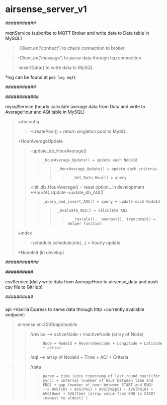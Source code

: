 # airsense_server_v1

###########

mqttService (subcribe to MQTT Broker and write data to Data table in MySQL)
  
>  -Client.on('connect') to check connection to broker
  
>  -Client.on('message') to parse data through tcp connection
  
>  -insertData() to write data to MySQL
  
 *log can be found at `pm2 log mqtt`
 
###########



############

mysqlService (hourly calculate average data from Data and write to AverageHour and AQI table in MySQL)
  
>  +dbconfig
>>    -createPool() = return singleton pool to MySQL 

>  +HourAverageUpdate
>>    -update_db_HourAverage() 
>>>     _HourAverage_Update() = update each NodeId
>>>>      _HourAverage_Update() = update each criteria
>>>>>       _Get_Data_Hour() = query 
>>    -init_db_HourAverage() = reset option...in development
> +HourAQIUpdate
>>    -update_db_AQI()
>>>     _query_and_insert_AQI() = query + update each NodeId
>>>>      _evaluate_AQI() = calculate AQI
>>>>>       _rescale(), _nowcast(), truncated() = helper function
> +index
>> -schedule.scheduleJob(...) = hourly update


> +NodeInit (in develop)

############

##########

csvService  (daily write data from AverageHour to airsense_data and push csv file to GitHub)

##########

###
api
  +Vanilla Express to serve data through http
  +currently available endpoint:
  >airsense.vn:3000/api/mobile
>>/device --> activeNode + inactiveNode (array of Node)
>>>     Node = NodeId + ReverseGeocode + Longitude + Latitude + active
>>/aqi   --> array of NodeId + Time + AQI + Criteria

>>/data
>>>     param = time (unix timestamp of last round hour)(for sync) + interval (number of hour between time and END) + gap (number of hour between START and END)
>>>     --> AVG(CO) + AVG(Pm1) + AVG(Pm2p5) + AVG(Pm10) + AVG(Hum) + AVG(Tem) (array value from END to START (newest to oldest) )

###
